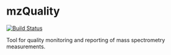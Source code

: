 # mzQuality

[![Build Status](https://travis-ci.org/leidenuniv-lacdr-abs/mzQuality.svg?branch=master)](https://travis-ci.org/leidenuniv-lacdr-abs/mzQuality)

Tool for quality monitoring and reporting of mass spectrometry measurements.